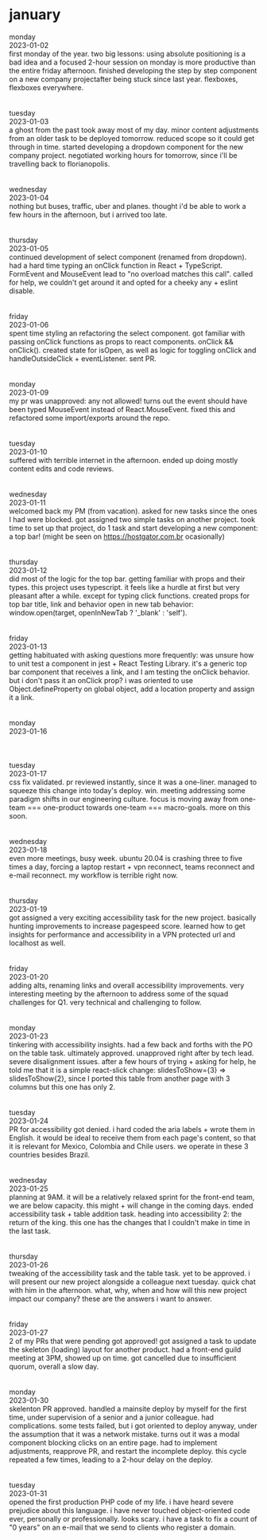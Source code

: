 # january

monday
<br>
2023-01-02
<br>
first monday of the year. two big lessons: using absolute positioning is a bad idea and a focused 2-hour session on monday is more productive than the entire friday afternoon. finished developing the step by step component on a new company projectafter being stuck since last year. flexboxes, flexboxes everywhere.
<br>
<br>
<br>
tuesday
<br>
2023-01-03
<br>
a ghost from the past took away most of my day. minor content adjustments from an older task to be deployed tomorrow. reduced scope so it could get through in time. started developing a dropdown component for the new company project. negotiated working hours for tomorrow, since i'll be travelling back to florianopolis.
<br>
<br>
<br>
wednesday
<br>
2023-01-04
<br>
nothing but buses, traffic, uber and planes. thought i'd be able to work a few hours in the afternoon, but i arrived too late.
<br>
<br>
<br>
thursday
<br>
2023-01-05
<br>
continued development of select component (renamed from dropdown). had a hard time typing an onClick function in React + TypeScript. FormEvent and MouseEvent lead to "no overload matches this call". called for help, we couldn't get around it and opted for a cheeky any + eslint disable.
<br>
<br>
<br>
friday
<br>
2023-01-06
<br>
spent time styling an refactoring the select component. got familiar with passing onClick functions as props to react components. onClick && onClick(). created state for isOpen, as well as logic for toggling onClick and handleOutsideClick + eventListener. sent PR.
<br>
<br>
<br>
monday
<br>
2023-01-09
<br>
my pr was unapproved: any not allowed! turns out the event should have been typed MouseEvent instead of React.MouseEvent. fixed this and refactored some import/exports around the repo.
<br>
<br>
<br>
tuesday
<br>
2023-01-10
<br>
suffered with terrible internet in the afternoon. ended up doing mostly content edits and code reviews.
<br>
<br>
<br>
wednesday
<br>
2023-01-11
<br>
welcomed back my PM (from vacation). asked for new tasks since the ones I had were blocked. got assigned two simple tasks on another project. took time to set up that project, do 1 task and start developing a new component: a top bar! (might be seen on https://hostgator.com.br ocasionally)
<br>
<br>
<br>
thursday
<br>
2023-01-12
<br>
did most of the logic for the top bar. getting familiar with props and their types. this project uses typescript. it feels like a hurdle at first but very pleasant after a while. except for typing click functions. created props for top bar title, link and behavior open in new tab behavior: window.open(target, openInNewTab ? '_blank' : 'self').
<br>
<br>
<br>
friday
<br>
2023-01-13
<br>
getting habituated with asking questions more frequently: was unsure how to unit test a component in jest + React Testing Library. it's a generic top bar component that receives a link, and I am testing the onClick behavior. but i don't pass it an onClick prop? i was oriented to use Object.defineProperty on global object, add a location property and assign it a link.
<br>
<br>
<br>
monday
<br>
2023-01-16
<br>
<br>
<br>
<br>
tuesday
<br>
2023-01-17
<br>
css fix validated. pr reviewed instantly, since it was a one-liner. managed to squeeze this change into today's deploy. win. meeting addressing some paradigm shifts in our engineering culture. focus is moving away from one-team === one-product towards one-team === macro-goals. more on this soon.
<br>
<br>
<br>
wednesday
<br>
2023-01-18
<br>
even more meetings, busy week. ubuntu 20.04 is crashing three to five times a day, forcing a laptop restart + vpn reconnect, teams reconnect and e-mail reconnect. my workflow is terrible right now.
<br>
<br>
<br>
thursday
<br>
2023-01-19
<br>
got assigned a very exciting accessibility task for the new project. basically hunting improvements to increase pagespeed score. learned how to get insights for performance and accessibility in a VPN protected url and localhost as well.
<br>
<br>
<br>
friday
<br>
2023-01-20
<br>
adding alts, renaming links and overall accessibility improvements. very interesting meeting by the afternoon to address some of the squad challenges for Q1. very technical and challenging to follow.
<br>
<br>
<br>
monday
<br>
2023-01-23
<br>
tinkering with accessibility insights. had a few back and forths with the PO on the table task. ultimately approved. unapproved right after by tech lead. severe disalignment issues. after a few hours of trying + asking for help, he told me that it is a simple react-slick change: slidesToShow={3} => slidesToShow{2}, since I ported this table from another page with 3 columns but this one has only 2.
<br>
<br>
<br>
tuesday
<br>
2023-01-24
<br>
PR for accessibility got denied. i hard coded the aria labels + wrote them in English. it would be ideal to receive them from each page's content, so that it is relevant for Mexico, Colombia and Chile users. we operate in these 3 countries besides Brazil.
<br>
<br>
<br>
wednesday
<br>
2023-01-25
<br>
planning at 9AM. it will be a relatively relaxed sprint for the front-end team, we are below capacity. this might + will change in the coming days. ended accessibility task + table addition task. heading into accessibility 2: the return of the king. this one has the changes that I couldn't make in time in the last task. 
<br>
<br>
<br>
thursday
<br>
2023-01-26
<br>
tweaking of the accessibility task and the table task. yet to be approved. i will present our new project alongside a colleague next tuesday. quick chat with him in the afternoon. what, why, when and how will this new project impact our company? these are the answers i want to answer.
<br>
<br>
<br>
friday
<br>
2023-01-27
<br>
2 of my PRs that were pending got approved! got assigned a task to update the skeleton (loading) layout for another product. had a front-end guild meeting at 3PM, showed up on time. got cancelled due to  insufficient quorum, overall a slow day.
<br>
<br>
<br>
monday
<br>
2023-01-30
<br>
skelenton PR approved. handled a mainsite deploy by myself for the first time, under supervision of a senior and a junior colleague. had complications. some tests failed, but i got oriented to deploy anyway, under the assumption that it was a network mistake. turns out it was a modal component blocking clicks on an entire page. had to implement adjustments, reapprove PR, and restart the incomplete deploy. this cycle repeated a few times, leading to a 2-hour delay on the deploy.
<br>
<br>
<br>
tuesday
<br>
2023-01-31
<br>
opened the first production PHP code of my life. i have heard severe prejudice about this language. i have never touched object-oriented code ever, personally or professionally. looks scary. i have a task to fix a count of "0 years" on an e-mail that we send to clients who register a domain.